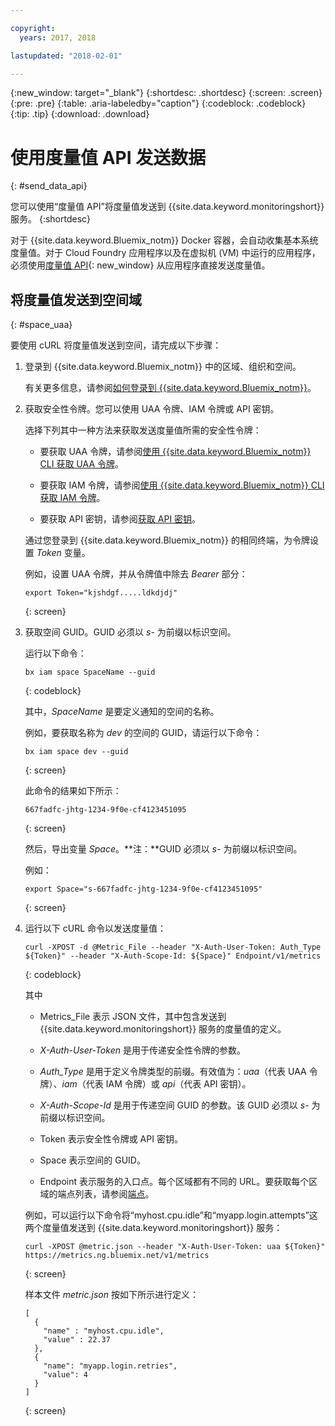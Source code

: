 ```yaml
---

copyright:
  years: 2017, 2018

lastupdated: "2018-02-01"

---
```


{:new_window: target="_blank"}
{:shortdesc: .shortdesc}
{:screen: .screen}
{:pre: .pre}
{:table: .aria-labeledby="caption"}
{:codeblock: .codeblock}
{:tip: .tip}
{:download: .download}

# 使用度量值 API 发送数据
{: #send_data_api}

您可以使用“度量值 API”将度量值发送到 {{site.data.keyword.monitoringshort}} 服务。
{:shortdesc}


对于 {{site.data.keyword.Bluemix_notm}} Docker 容器，会自动收集基本系统度量值。对于 Cloud Foundry 应用程序以及在虚拟机 (VM) 中运行的应用程序，必须使用[度量值 API](https://console.bluemix.net/apidocs/927-ibm-cloud-monitoring-rest-api?&language=node#introduction){: new_window} 从应用程序直接发送度量值。 



## 将度量值发送到空间域
{: #space_uaa}

要使用 cURL 将度量值发送到空间，请完成以下步骤：

1. 登录到 {{site.data.keyword.Bluemix_notm}} 中的区域、组织和空间。 

    有关更多信息，请参阅[如何登录到 {{site.data.keyword.Bluemix_notm}}](/docs/services/cloud-monitoring/qa/cli_qa.html#login)。

2. 获取安全性令牌。您可以使用 UAA 令牌、IAM 令牌或 API 密钥。

    选择下列其中一种方法来获取发送度量值所需的安全性令牌：


	
	* 要获取 UAA 令牌，请参阅[使用 {{site.data.keyword.Bluemix_notm}} CLI 获取 UAA 令牌](/docs/services/cloud-monitoring/security/auth_uaa.html#uaa_cli)。
	
	* 要获取 IAM 令牌，请参阅[使用 {{site.data.keyword.Bluemix_notm}} CLI 获取 IAM 令牌](/docs/services/cloud-monitoring/security/auth_iam.html#auth_iam)。
	
	* 要获取 API 密钥，请参阅[获取 API 密钥](/docs/services/cloud-monitoring/security/auth_api_key.html#auth_api_key)。
	
	通过您登录到 {{site.data.keyword.Bluemix_notm}} 的相同终端，为令牌设置 *Token* 变量。

    例如，设置 UAA 令牌，并从令牌值中除去 *Bearer* 部分：

    ```
    export Token="kjshdgf.....ldkdjdj"
    ```
    {: screen}
		
3. 获取空间 GUID。GUID 必须以 *s-* 为前缀以标识空间。

    运行以下命令：
	
	```
	bx iam space SpaceName --guid
	```
	{: codeblock}
	
	其中，*SpaceName* 是要定义通知的空间的名称。
	
	例如，要获取名称为 *dev* 的空间的 GUID，请运行以下命令：
	
	```
	bx iam space dev --guid
	```
	{: screen}
	
	此命令的结果如下所示：
	
	
	
	```
	667fadfc-jhtg-1234-9f0e-cf4123451095
	```
	{: screen}
	
	然后，导出变量 *Space*。**注：**GUID 必须以 *s-* 为前缀以标识空间。
	
	例如：
	
	```
	export Space="s-667fadfc-jhtg-1234-9f0e-cf4123451095"
	```
	{: screen}
	
5. 运行以下 cURL 命令以发送度量值：

    ```
	curl -XPOST -d @Metric_File --header "X-Auth-User-Token: Auth_Type ${Token}" --header "X-Auth-Scope-Id: ${Space}" Endpoint/v1/metrics
	```
	{: codeblock}
	
	其中
	
	* Metrics_File 表示 JSON 文件，其中包含发送到 {{site.data.keyword.monitoringshort}} 服务的度量值的定义。
	
	* *X-Auth-User-Token* 是用于传递安全性令牌的参数。
	
	* *Auth_Type* 是用于定义令牌类型的前缀。有效值为：*uaa*（代表 UAA 令牌）、*iam*（代表 IAM 令牌）或 *api*（代表 API 密钥）。
	
	* *X-Auth-Scope-Id* 是用于传递空间 GUID 的参数。该 GUID 必须以 *s-* 为前缀以标识空间。

    * Token 表示安全性令牌或 API 密钥。
	
	* Space 表示空间的 GUID。
	
	* Endpoint 表示服务的入口点。每个区域都有不同的 URL。要获取每个区域的端点列表，请参阅[端点](/docs/services/cloud-monitoring/send_retrieve_metrics_ov.html#endpoints)。
	
    例如，可以运行以下命令将“myhost.cpu.idle”和“myapp.login.attempts”这两个度量值发送到 {{site.data.keyword.monitoringshort}} 服务： 	
	```
	curl -XPOST @metric.json --header "X-Auth-User-Token: uaa ${Token}" https://metrics.ng.bluemix.net/v1/metrics
	```
	{: screen}
	
	样本文件 *metric.json* 按如下所示进行定义：

    ```
    [
      {
        "name" : "myhost.cpu.idle",
        "value" : 22.37
      },
      {
        "name": "myapp.login.retries",
        "value": 4
      }
    ]
	```
	{: screen}










